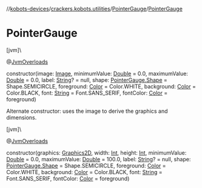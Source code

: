 //[kobots-devices](../../../index.md)/[crackers.kobots.utilities](../index.md)/[PointerGauge](index.md)/[PointerGauge](-pointer-gauge.md)

# PointerGauge

[jvm]\

@[JvmOverloads](https://kotlinlang.org/api/latest/jvm/stdlib/kotlin.jvm/-jvm-overloads/index.html)

constructor(image: [Image](https://docs.oracle.com/javase/8/docs/api/java/awt/Image.html), minimumValue: [Double](https://kotlinlang.org/api/latest/jvm/stdlib/kotlin/-double/index.html) = 0.0, maximumValue: [Double](https://kotlinlang.org/api/latest/jvm/stdlib/kotlin/-double/index.html) = 0.0, label: [String](https://kotlinlang.org/api/latest/jvm/stdlib/kotlin/-string/index.html)? = null, shape: [PointerGauge.Shape](-shape/index.md) = Shape.SEMICIRCLE, foreground: [Color](https://docs.oracle.com/javase/8/docs/api/java/awt/Color.html) = Color.WHITE, background: [Color](https://docs.oracle.com/javase/8/docs/api/java/awt/Color.html) = Color.BLACK, font: [String](https://kotlinlang.org/api/latest/jvm/stdlib/kotlin/-string/index.html) = Font.SANS_SERIF, fontColor: [Color](https://docs.oracle.com/javase/8/docs/api/java/awt/Color.html) = foreground)

Alternate constructor: uses the image to derive the graphics and dimensions.

[jvm]\

@[JvmOverloads](https://kotlinlang.org/api/latest/jvm/stdlib/kotlin.jvm/-jvm-overloads/index.html)

constructor(graphics: [Graphics2D](https://docs.oracle.com/javase/8/docs/api/java/awt/Graphics2D.html), width: [Int](https://kotlinlang.org/api/latest/jvm/stdlib/kotlin/-int/index.html), height: [Int](https://kotlinlang.org/api/latest/jvm/stdlib/kotlin/-int/index.html), minimumValue: [Double](https://kotlinlang.org/api/latest/jvm/stdlib/kotlin/-double/index.html) = 0.0, maximumValue: [Double](https://kotlinlang.org/api/latest/jvm/stdlib/kotlin/-double/index.html) = 100.0, label: [String](https://kotlinlang.org/api/latest/jvm/stdlib/kotlin/-string/index.html)? = null, shape: [PointerGauge.Shape](-shape/index.md) = Shape.SEMICIRCLE, foreground: [Color](https://docs.oracle.com/javase/8/docs/api/java/awt/Color.html) = Color.WHITE, background: [Color](https://docs.oracle.com/javase/8/docs/api/java/awt/Color.html) = Color.BLACK, font: [String](https://kotlinlang.org/api/latest/jvm/stdlib/kotlin/-string/index.html) = Font.SANS_SERIF, fontColor: [Color](https://docs.oracle.com/javase/8/docs/api/java/awt/Color.html) = foreground)
